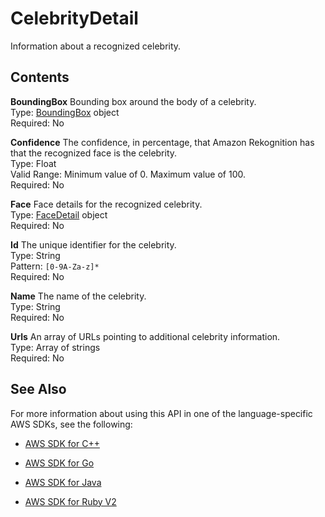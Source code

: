# CelebrityDetail<a name="API_CelebrityDetail"></a>

Information about a recognized celebrity\.

## Contents<a name="API_CelebrityDetail_Contents"></a>

 **BoundingBox**   <a name="rekognition-Type-CelebrityDetail-BoundingBox"></a>
Bounding box around the body of a celebrity\.  
Type: [BoundingBox](API_BoundingBox.md) object  
Required: No

 **Confidence**   <a name="rekognition-Type-CelebrityDetail-Confidence"></a>
The confidence, in percentage, that Amazon Rekognition has that the recognized face is the celebrity\.   
Type: Float  
Valid Range: Minimum value of 0\. Maximum value of 100\.  
Required: No

 **Face**   <a name="rekognition-Type-CelebrityDetail-Face"></a>
Face details for the recognized celebrity\.  
Type: [FaceDetail](API_FaceDetail.md) object  
Required: No

 **Id**   <a name="rekognition-Type-CelebrityDetail-Id"></a>
The unique identifier for the celebrity\.   
Type: String  
Pattern: `[0-9A-Za-z]*`   
Required: No

 **Name**   <a name="rekognition-Type-CelebrityDetail-Name"></a>
The name of the celebrity\.  
Type: String  
Required: No

 **Urls**   <a name="rekognition-Type-CelebrityDetail-Urls"></a>
An array of URLs pointing to additional celebrity information\.   
Type: Array of strings  
Required: No

## See Also<a name="API_CelebrityDetail_SeeAlso"></a>

For more information about using this API in one of the language\-specific AWS SDKs, see the following:

+  [AWS SDK for C\+\+](http://docs.aws.amazon.com/goto/SdkForCpp/rekognition-2016-06-27/CelebrityDetail) 

+  [AWS SDK for Go](http://docs.aws.amazon.com/goto/SdkForGoV1/rekognition-2016-06-27/CelebrityDetail) 

+  [AWS SDK for Java](http://docs.aws.amazon.com/goto/SdkForJava/rekognition-2016-06-27/CelebrityDetail) 

+  [AWS SDK for Ruby V2](http://docs.aws.amazon.com/goto/SdkForRubyV2/rekognition-2016-06-27/CelebrityDetail) 